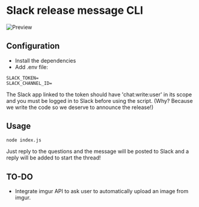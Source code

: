 # Slack release message CLI

![Preview](https://i.imgur.com/1BK47te.png)

## Configuration

- Install the dependencies
- Add .env file:
```
SLACK_TOKEN=
SLACK_CHANNEL_ID=
```
The Slack app linked to the token should have 'chat:write:user' in its scope and
you must be logged in to Slack before using the script.
(Why? Because we write the code so we deserve to announce the release!)

## Usage

```sh
node index.js
```

Just reply to the questions and the message will be posted to Slack and a reply
will be added to start the thread!

## TO-DO

- Integrate imgur API to ask user to automatically upload an image from imgur.
